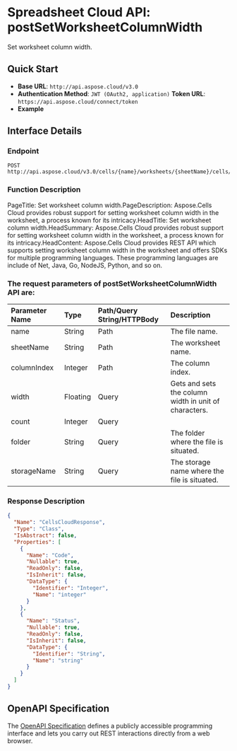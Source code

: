 
# **Spreadsheet Cloud API: postSetWorksheetColumnWidth**

Set worksheet column width. 


## **Quick Start**

- **Base URL**: `http://api.aspose.cloud/v3.0`
- **Authentication Method**: `JWT (OAuth2, application)`  **Token URL**: `https://api.aspose.cloud/connect/token`
- **Example** 

## **Interface Details**

### **Endpoint** 

```
POST http://api.aspose.cloud/v3.0/cells/{name}/worksheets/{sheetName}/cells/columns/{columnIndex}
```
### **Function Description**
PageTitle:  Set worksheet column width.PageDescription: Aspose.Cells Cloud provides robust support for setting worksheet column width in the worksheet, a process known for its intricacy.HeadTitle: Set worksheet column width.HeadSummary: Aspose.Cells Cloud provides robust support for setting worksheet column width in the worksheet, a process known for its intricacy.HeadContent: Aspose.Cells Cloud provides REST API which supports setting worksheet column width in the worksheet and offers SDKs for multiple programming languages. These programming languages are include of Net, Java, Go, NodeJS, Python, and so on.

### The request parameters of **postSetWorksheetColumnWidth** API are: 

| Parameter Name | Type | Path/Query String/HTTPBody | Description | 
| :- | :- | :- |:- | 
|name|String|Path|The file name.|
|sheetName|String|Path|The worksheet name.|
|columnIndex|Integer|Path|The column index.|
|width|Floating|Query|Gets and sets the column width in unit of characters.|
|count|Integer|Query||
|folder|String|Query|The folder where the file is situated.|
|storageName|String|Query|The storage name where the file is situated.|

### **Response Description**
```json
{
  "Name": "CellsCloudResponse",
  "Type": "Class",
  "IsAbstract": false,
  "Properties": [
    {
      "Name": "Code",
      "Nullable": true,
      "ReadOnly": false,
      "IsInherit": false,
      "DataType": {
        "Identifier": "Integer",
        "Name": "integer"
      }
    },
    {
      "Name": "Status",
      "Nullable": true,
      "ReadOnly": false,
      "IsInherit": false,
      "DataType": {
        "Identifier": "String",
        "Name": "string"
      }
    }
  ]
}
```


## OpenAPI Specification

The [OpenAPI Specification](https://reference.aspose.cloud/cells/#/CellsController/PostSetWorksheetColumnWidth) defines a publicly accessible programming interface and lets you carry out REST interactions directly from a web browser.

